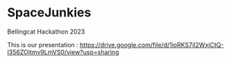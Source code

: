 # SpaceJunkies
Bellingcat Hackathon 2023

This is our presentation : [
](https://drive.google.com/file/d/1ioRKS7iI2WxjCtQ-I356ZOjtmv9LmVS0/view?usp=sharing)https://drive.google.com/file/d/1ioRKS7iI2WxjCtQ-I356ZOjtmv9LmVS0/view?usp=sharing
